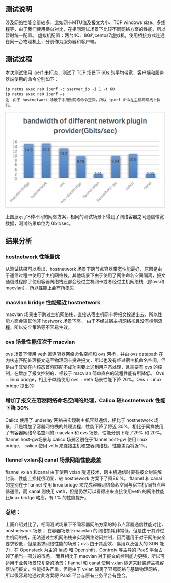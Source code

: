 ## 测试说明

涉及网络性能变量较多，比如网卡MTU值及报文大小、TCP windows size、多线程等，由于我们使用横向对比，在相同测试场景下比较不同网络方案的性能，所以暂时统一配置。 虚拟机配置：两台4C、8G的centos7虚拟机，使用桥接方式连通在同一台物理机上，分别作为服务器和客户端。

## 测试过程

本次测试使用 iperf 来打流，测试了 TCP 场景下 60s 的平均带宽，客户端和服务器端使用的命令分别如下：
```
ip netns exec ns0 iperf -c $server_ip -i 1 -t 60
ip netns exec ns0 iperf –s
注：由于 hostnetwork 场景下未用到网络命令空间，所以 iperf 命令在主机网络栈上执行。
```

![](image/1.drawio.svg)

上图展示了8种不同的网络方案，相同的测试场景下得到了网络容器之间通信带宽数据，测试结果单位为 Gbit/sec。

## 结果分析

### hostnetwork 性能最优

从测试结果可以看出，hostnetwork 场景下跨节点容器带宽性能最好，原因是由于通信过程中使用了主机网络栈，其他场景下由于使用了网络命名空间隔离，报文通信过程除了使用容器网络栈还都会经过主机网卡或者经过主机网络栈（除ovs和macvlan），所以性能上会有所损失

### macvlan bridge 性能逼近 hostnetwork

macvlan 场景由于跨过主机网络栈，直接从宿主机网卡将报文投递出去，所以性能方面会较其他非 hostwork 场景下高。
由于不经过宿主机网络栈且没有控制流程，所以安全策略等不容易生效。

### ovs 场景性能仅次于 macvlan

ovs 场景下使用 veth 直连容器网络命名空间和 ovs 网桥，并由 ovs datapath 在内核态匹配处理报文送至物理网卡投递报文，所以也没有经过宿主机命名空间，但是由于其受在内核态首包匹配不成功需要上送到用户态处理，且需要有 ovs 的控制，在增加了报文控制的，相较于 macvlan 简单直白的流程性能有所降低。
Ovs + linux bridge，相比于单纯使用 ovs + veth 场景性能下降 26%。Ovs + Linux bridge 提出的

### 增加了报文在容器网络命名空间的处理，Calico 较hostnetwork 性能下降 30%

Calico 使用了 underlay 网络来实现跨主机容器通信，相比于 hostnetwork 场景，只是增加了容器网络栈的处理流程，性能下降了将近 30%，相比于同样使用了有容器网络命名空间的 macvlan 和 ovs 场景，性能分别下降了29% 和 20%。
flannel host-gw场景与 calico 场景区别在于flannel host-gw 使用 linux bridge， calico 使用 veth 来连接主机和空器网络栈，性能差距将近1%。

### flannel vxlan和 canal 场景网络性能最差

flannel vxlan 和canal 由于使用 vxlan 隧道技术，跨主机通信时要有报文封装解封装、性能上损耗很明显，较 hostnework 方案下了降86 %。 flannel 和 canal 的差别在于flannel 使用 linux bridge 来完成容器网络命名空间与宿主机/同节点容器通信，而 canal 则使用 veth，但是仍然可以看得出来直接使用veth 的网络性能比linux bridge 略高，有 1% 的性能提升。

### 总结：
上面介绍对比了，相同测试场景下不同容器网络方案的跨节点容器通信性能对比， hostnetwork 场景； 在容器场景下macvlan 的网络损耗非常低，但是由于其跨过主机网络栈，无法通过主机网络栈来实现网络访问控制，因而适用于对于网络安全要求较低，但是追求网络性能的场景；ovs 由于其高效、易用以及强大的 SDN 能力，在 Openstack 为主的 IaaS 和 Openshift，Controiv 等主导的 PaaS 平台占领了相当一部分的市场。 而且相比于 macvlan 对于报文的控制能力更强，所以可适用于业务场景较复杂的场景；flannel 和 canal 使用 vxlan 隧道来封装跨主机容器访问报文，性能损失严重，但是由于 vxlan 隔离了容器网络与基础物理网络，所以很容易地通过此方案将 PaaS 平台与原有业务平台有整合。

